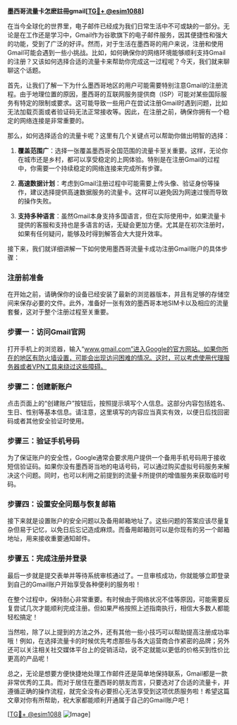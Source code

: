 **墨西哥流量卡怎麽註冊gmail[[TG💪+ @esim1088](https://t.me/s/esim1088)]**

在当今全球化的世界里，电子邮件已经成为我们日常生活中不可或缺的一部分。无论是在工作还是学习中，Gmail作为谷歌旗下的电子邮件服务，因其便捷性和强大的功能，受到了广泛的好评。然而，对于生活在墨西哥的用户来说，注册和使用Gmail可能会遇到一些小挑战。比如，如何确保你的网络环境能够顺利支持Gmail的注册？又该如何选择合适的流量卡来帮助你完成这一过程呢？今天，我们就来聊聊这个话题。

首先，让我们了解一下为什么墨西哥地区的用户可能需要特别注意Gmail的注册流程。由于地理位置的原因，墨西哥的互联网服务提供商（ISP）可能对某些国际服务有特定的限制或要求。这可能导致一些用户在尝试注册Gmail时遇到问题，比如无法加载页面或者验证码无法正常接收等。因此，在注册之前，确保你拥有一个稳定的网络连接是非常重要的。

那么，如何选择适合的流量卡呢？这里有几个关键点可以帮助你做出明智的选择：

1. **覆盖范围广**：选择一张覆盖墨西哥全国范围的流量卡至关重要。这样，无论你在城市还是乡村，都可以享受稳定的上网体验。特别是在注册Gmail的过程中，你需要一个持续稳定的网络连接来完成所有步骤。

2. **高速数据计划**：考虑到Gmail注册过程中可能需要上传头像、验证身份等操作，建议选择提供高速数据服务的流量卡。这样可以避免因为网速过慢而导致的操作失败。

3. **支持多种语言**：虽然Gmail本身支持多国语言，但在实际使用中，如果流量卡提供的客服和支持也是多语言的话，无疑会更加方便。尤其是在初次注册时，如果有任何疑问，能够及时得到解答会大大提升效率。

接下来，我们就详细讲解一下如何使用墨西哥流量卡成功注册Gmail账户的具体步骤：

### 注册前准备

在开始之前，请确保你的设备已经安装了最新的浏览器版本，并且有足够的存储空间来保存必要的文件。此外，准备好一张有效的墨西哥本地SIM卡以及相应的流量套餐，这对于整个注册过程至关重要。

### 步骤一：访问Gmail官网

打开手机上的浏览器，输入“www.gmail.com”进入Google的官方网站。如果你所在的地区有防火墙设置，可能会出现访问困难的情况。这时，可以考虑使用代理服务器或者VPN工具来绕过这些障碍。

### 步骤二：创建新账户

点击页面上的“创建账户”按钮后，按照提示填写个人信息。这部分内容包括姓名、生日、性别等基本信息。请注意，这里填写的内容应当真实有效，以便日后找回密码或者其他安全验证时使用。

### 步骤三：验证手机号码

为了保证账户的安全性，Google通常会要求用户提供一个备用手机号码用于接收短信验证码。如果你没有墨西哥当地的电话号码，可以通过购买虚拟号码服务来解决这个问题。同时，也可以利用之前提到的流量卡所提供的增值服务来获取临时号码。

### 步骤四：设置安全问题与恢复邮箱

接下来就是设置账户的安全问题以及备用邮箱地址了。这些问题的答案应该尽量复杂但易于记忆，以免日后忘记造成麻烦。而备用邮箱则可以是你现有的另一个邮箱地址，用来接收重要通知邮件。

### 步骤五：完成注册并登录

最后一步就是提交表单并等待系统审核通过了。一旦审核成功，你就能够立即登录到自己的Gmail账户开始享受各种便利的服务啦！

在整个过程中，保持耐心非常重要。有时候由于网络状况不佳等原因，可能需要反复尝试几次才能顺利完成注册。但如果严格按照上述指南执行，相信大多数人都能轻松搞定！

当然啦，除了以上提到的方法之外，还有其他一些小技巧可以帮助提高注册成功率哦！例如，在选择流量卡的时候优先考虑那些与各大运营商合作紧密的品牌；另外还可以关注相关社交媒体平台上的促销活动，说不定就能以更低的价格买到性价比更高的产品呢！

总之，无论是想要方便快捷地处理工作邮件还是简单地保持联系，Gmail都是一款非常优秀的工具。而对于居住在墨西哥的朋友而言，只要选对了合适的流量卡，并遵循正确的操作流程，就完全没有必要担心无法享受到这项优质服务啦！希望这篇文章对你有所帮助，祝大家都能顺利开通属于自己的Gmail账户吧！

[[TG💪+ @esim1088](https://t.me/s/esim1088) ![Image](https://i.postimg.cc/4NQfJmqS/Snipaste-2025-05-13-00-14-12.png)]